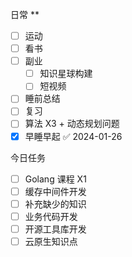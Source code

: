 日常
**
- [ ] 运动
- [ ] 看书
- [ ] 副业
	- [ ] 知识星球构建
	- [ ] 短视频
- [ ] 睡前总结
- [ ] 复习
- [ ] 算法 X3 + 动态规划问题
- [x] 早睡早起 ✅ 2024-01-26

今日任务

- [ ] Golang 课程 X1
- [ ] 缓存中间件开发
- [ ] 补充缺少的知识
- [ ] 业务代码开发
- [ ] 开源工具库开发
- [ ] 云原生知识点
